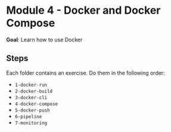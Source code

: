 # Module 4 - Docker and Docker Compose

**Goal**: Learn how to use Docker

## Steps

Each folder contains an exercise. Do them in the following order:

- `1-docker-run`
- `2-docker-build`
- `3-docker-cli`
- `4-docker-compose`
- `5-docker-push`
- `6-pipeline`
- `7-monitoring`

